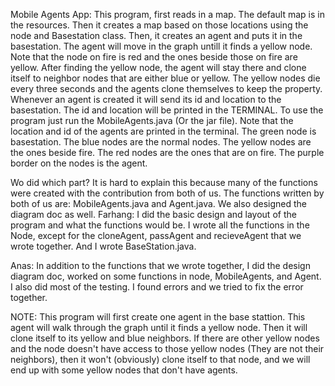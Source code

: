 Mobile Agents App: 
This program, first reads in a map. The default map is in the resources. Then it creates a map based on those locations using the 
node and Basestation class. Then, it creates an agent and puts it in the basestation. The agent will move in the graph untill it finds a yellow node.
Note that the node on fire is red and the ones beside those on fire are yellow. After 
finding the yellow node, the agent will stay there and clone itself to neighbor nodes that are either blue or yellow.
The yellow nodes die every three seconds and the agents clone themselves to keep the property.
Whenever an agent is created it will send its id and location to the basestation. The id and location will be 
printed in the TERMINAL.
To use the program just run the MobileAgents.java (Or the jar file). Note that the location and id of the agents are printed in the terminal.
The green node is basestation. The blue nodes are the normal nodes. The yellow nodes are the ones beside fire.
The red nodes are the ones that are on fire. The purple border on the nodes is the agent.

Wo did which part?
It is hard to explain this because many of the functions were created with the contribution from both of us. The functions written by both of us are:
MobileAgents.java and Agent.java. We also designed the diagram doc as well.
Farhang:
I did the basic design and layout of the program and what the functions would be.
I wrote all the functions in the Node, except for the cloneAgent, passAgent and recieveAgent that we wrote together.
And I wrote BaseStation.java.

Anas:
In addition to the functions that we wrote together, I did the design diagram doc, worked on some functions in node, MobileAgents, and Agent.
I also did most of the testing. I found errors and we tried to fix the error together.

NOTE:
This program will first create one agent in the base stattion. This agent will walk through the 
graph until it finds a yellow node. Then it will clone itself to its yellow and blue neighbors.
If there are other yellow nodes and the node doesn't have access to those yellow nodes (They are not 
their neighbors), then it won't (obviously) clone itself to that node, and we will end up with some
yellow nodes that don't have agents. 